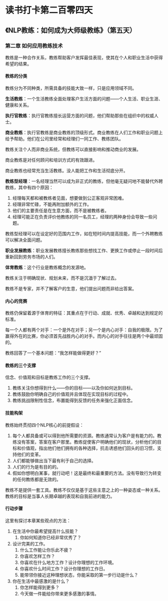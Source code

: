 读书打卡第二百零四天
===

《NLP教练：如何成为大师级教练》（第五天）
---

### 第二章 如何应用教练技术

教练是一种合作关系，教练帮助客户发挥最佳表现，使其在个人和职业生活中获得希望的结果。

#### 教练的分类

教练分为不同种类，所需具备的技能大致一样，只是应用领域不同。

**生活教练**：一个生活教练全面处理客户生活方面的问题——个人生活、职业生涯、健康和关系。

**执行官教练**：执行官教练擅长运营方面的问题，他们帮助那些在组织中的权威人士。

**商业教练**：执行官教练是商业教练的顶级形式。商业教练在人们工作和职业问题上给予帮助。他们在公司里经常和经理们一同工作、教练团队。

教练关注个人而非商业系统，但教练可以直接影响和推动商业的发展。

商业教练是对任何顾问和培训方式的有效跟进。

商业教练也经常充当生活教练。没人能把工作和生活彻底分开。

**教练型经理**：一名经理当然可以成为非正式的教练，但他毫无疑问地不能替代外聘教练，其中有四个原因：
1. 经理每天都和被教练者见面，想要做到公正客观非常困难。
2. 经理非常忙碌，不能再附加额外的工作。
3. 他们的主要责任是在生意方面，而不是被教练者。
4. 经理可能正在负责评价他教练的同一名员工，经理的两种身份会导致一些问题。

教练型经理可以在设定好的范围内工作，如在短时间内提高技能，而一个外聘教练可以解决全面问题。

**职业发展教练**：职业发展教练擅长教练那些想找工作、更换工作或停止一段时间后重新回到劳务市场的人们。

**体育教练**：这个行业是教练概念的发源地。

教练关注于明确现状、规划未来，而不是沉湎于了解过去。

教练不是专家，并不了解客户的生意，他们提出问题而非给出答案。

#### 内心的竞赛

教练仍保留着源于体育的特征：其重点在于行动、成就、优秀、卓越和达到规定的标准。

每一个人都有两个对手：一个是外在对手；另一个是内心对手：自我的极限。为了赢得外在的比赛，你必须首先战胜内心的对手。而内心的对手往往是两个中最顽固的。

教练回答了一个基本问题：“我怎样能做得更好？”

#### 教练的三个支撑

信念、价值观和目标是教练工作的三个支撑。
1. 教练关注你想得到什么——你的目标——以及你如何达到目标。
2. 教练鼓励你明确自己的价值观并且体现在实现目标的过程中。
3. 教练挑战限制性信念，布置能得到反馈的任务来强化正面信念。

#### 技能构架

教练始终贯彻四个NLP核心的前提假设：
1. 每个人都具备或可以得到他所需要的资源。教练通常认为客户是有能力的。教练没有答案，答案在客户那里。教练促使客户明确他们的现状，分析他们的目标和价值观，指出他们他们拥有的各种选择，抗击诱惑他们回头的旧习惯，支持他们的变革。
2. 人们都能够做出当下最有利于自己的选择。
3. 人们的行为是有目的的。
4. 假如你想明白某事，就行动吧！这是最终和最重要的方法。没有导致行为转变的任何教练都是无效的。

教练不是提供一套工具。教练不仅仅是基于这些主意之上的一种姿态或一种关系。教练的目标是当事人长期卓越的表现和自我前进的能力。

#### 行动步骤

这里有探讨本章某些观点的方法：
1. 在生活中你最希望提高什么技能？
    1. 你如何知道你已经非常优秀了？
2. 设计完美的工作。
    1. 什么工作能让你乐此不疲？
    2. 你喜欢怎样工作？
    3. 你喜欢在什么地方工作？设计你理想的工作环境。
    4. 你喜欢什么时间工作？设计你理想的工作日。
    5. 能带领你接近这种理想状态，你能采取的第一步行动是什么？
3. 你在生活中最感激的是什么？
    1. 你怎样能得到更多？
    2. 今天做一件能给你带来更多感激的事情。